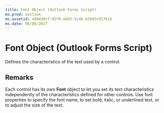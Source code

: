 ```yaml
---
title: Font Object (Outlook Forms Script)
ms.prod: outlook
ms.assetid: 490830cf-9278-eb83-5c4b-82b03c91761b
ms.date: 06/08/2017
---
```



# Font Object (Outlook Forms Script)

Defines the characteristics of the text used by a control.


## Remarks

Each control has its own  **Font** object to let you set its text characteristics independently of the characteristics defined for other controls. Use font properties to specify the font name, to set bold, italic, or underlined text, or to adjust the size of the text.


